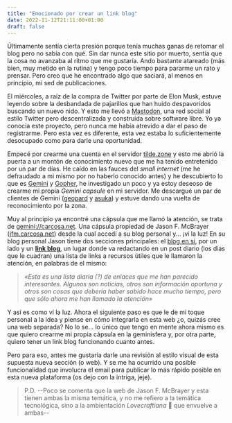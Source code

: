```yaml
---
title: "Emocionado por crear un link blog"
date: 2022-11-12T21:11:00+01:00
draft: false
---
```


Últimamente sentía cierta presión porque tenía muchas ganas de retomar
el blog pero no sabía con qué. Sin dar nunca este sitio por muerto,
sentía que la cosa no avanzaba al ritmo que me gustaría. Ando bastante
atareado (más bien, muy metido en la rutina) y tengo poco tiempo para
pararme un rato y prensar. Pero creo que he encontrado algo que saciará,
al menos en principio, mi sed de publicaciones.

El miércoles, a raíz de la compra de Twitter por parte de Elon Musk,
estuve leyendo sobre la desbandada de pajarillos que han huido
despavoridos buscando un nuevo nido. Y esto me llevó a
[Mastodon](https://joinmastodon.org/es), una red social al estilo
Twitter pero descentralizada y construida sobre software libre. Yo ya
conocía este proyecto, pero nunca me había atrevido a dar el paso de
registrarme. Pero esta vez es diferente, esta vez estaba lo
suficientemente desocupado como para darle una oportunidad.

Empecé por crearme una cuenta en el servidor
[tilde.zone](https://tilde.zone) y esto me abrió la puerta a un montón
de conocimiento nuevo que me ha tenido entretenido por un par de días.
He caído en las fauces del *small internet* (me he defraudado a mi mismo
por no haberlo conocido antes) y he descubierto lo que es
[Gemini](https://en.wikipedia.org/wiki/Gemini_(protocol)) y
[Gopher](https://en.wikipedia.org/wiki/Gopher_(protocol)), he
investigado un poco y ya estoy deseoso de crearme mi propia *Gemini
capsule* en mi servidor. Me descargué un par de clientes de Gemini
([geopard](https://ranfdev.com/projects/geopard/) y
[asuka](https://git.sr.ht/~julienxx/asuka)) y estuve dando una vuelta de
reconocimiento por la zona.

Muy al principio ya encontré una cápsula que me llamó la atención, se
trata de [gemini://carcosa.net](gemini://carcosa.net). Una cápsula
propiedad de Jason F. McBrayer
([jfm.carcosa.net](https://jfm.carcosa.net/)) desde la cual accedí a su
blog personal y\... ¡vi la luz! En su blog personal Jason tiene dos
secciones principales: el [blog en sí](https://jfm.carcosa.net/blog/),
por un lado y un **[link blog](https://jfm.carcosa.net/links/)**, un
lugar donde va redactando en un post diario (los días que le cuadran)
una lista de links a recursos útiles que le llamaron la atención, en
palabras de el mismo:

> *«Esta es una lista diaria (?) de enlaces que me han parecido
> interesantes. Algunos son noticias, otros son información oportuna y
> otros son cosas que debería haber sabido hace mucho tiempo, pero que
> sólo ahora me han llamado la atención»*

Y así es como ví la luz. Ahora el siguiente paso es que le de mi toque
personal a la idea y piense en cómo integrarla en esta web ¿o, quizás
cree una web separada? No lo se\... lo único que tengo en mente ahora
mismo es que quiero crearme mi propia cápsula en la geminisfera y, por
otra parte, quiero tener un link blog funcionando cuanto antes.

Pero para eso, antes me gustaría darle una revisión al estilo visual de
esta supuesta nueva sección (o web). Y se me ha ocurrido una posible
funcionalidad que involucra el email para publicar lo más rápido posible
en esta nueva plataforma (os dejo con la intriga, jeje).

> P.D. --Poco se comenta que la web de Jason F. McBrayer y esta tienen
> ambas la misma temática, y no me refiero a la temática tecnológica,
> sino a la ambientación *Lovecraftiana* 🐙 que envuelve a ambas--
